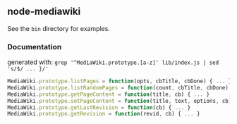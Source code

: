 ## node-mediawiki

See the `bin` directory for examples.

### Documentation

generated with: `grep '^MediaWiki.prototype.[a-z]' lib/index.js | sed 's/$/ ... }/'`

```js
MediaWiki.prototype.listPages = function(opts, cbTitle, cbDone) { ... }
MediaWiki.prototype.listRandomPages = function(count, cbTitle, cbDone) { ... }
MediaWiki.prototype.getPageContent = function(title, cb) { ... }
MediaWiki.prototype.setPageContent = function(title, text, options, cb) { ... }
MediaWiki.prototype.getLastRevision = function(cb) { ... }
MediaWiki.prototype.getRevision = function(revid, cb) { ... }
```
